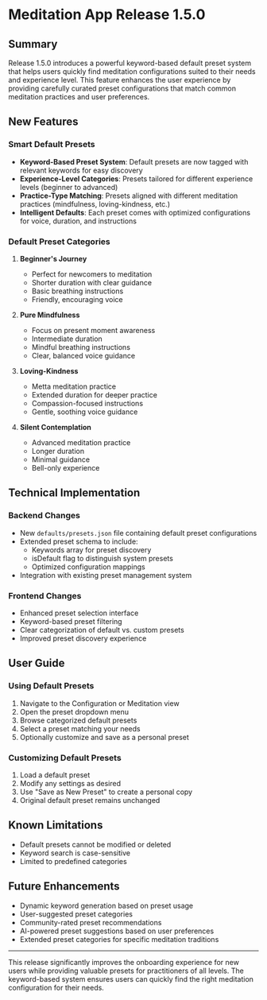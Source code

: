 # Meditation App Release 1.5.0

## Summary

Release 1.5.0 introduces a powerful keyword-based default preset system that helps users quickly find meditation configurations suited to their needs and experience level. This feature enhances the user experience by providing carefully curated preset configurations that match common meditation practices and user preferences.

## New Features

### Smart Default Presets

- **Keyword-Based Preset System**: Default presets are now tagged with relevant keywords for easy discovery
- **Experience-Level Categories**: Presets tailored for different experience levels (beginner to advanced)
- **Practice-Type Matching**: Presets aligned with different meditation practices (mindfulness, loving-kindness, etc.)
- **Intelligent Defaults**: Each preset comes with optimized configurations for voice, duration, and instructions

### Default Preset Categories

1. **Beginner's Journey**
   - Perfect for newcomers to meditation
   - Shorter duration with clear guidance
   - Basic breathing instructions
   - Friendly, encouraging voice

2. **Pure Mindfulness**
   - Focus on present moment awareness
   - Intermediate duration
   - Mindful breathing instructions
   - Clear, balanced voice guidance

3. **Loving-Kindness**
   - Metta meditation practice
   - Extended duration for deeper practice
   - Compassion-focused instructions
   - Gentle, soothing voice guidance

4. **Silent Contemplation**
   - Advanced meditation practice
   - Longer duration
   - Minimal guidance
   - Bell-only experience

## Technical Implementation

### Backend Changes

- New `defaults/presets.json` file containing default preset configurations
- Extended preset schema to include:
  - Keywords array for preset discovery
  - isDefault flag to distinguish system presets
  - Optimized configuration mappings
- Integration with existing preset management system

### Frontend Changes

- Enhanced preset selection interface
- Keyword-based preset filtering
- Clear categorization of default vs. custom presets
- Improved preset discovery experience

## User Guide

### Using Default Presets

1. Navigate to the Configuration or Meditation view
2. Open the preset dropdown menu
3. Browse categorized default presets
4. Select a preset matching your needs
5. Optionally customize and save as a personal preset

### Customizing Default Presets

1. Load a default preset
2. Modify any settings as desired
3. Use "Save as New Preset" to create a personal copy
4. Original default preset remains unchanged

## Known Limitations

- Default presets cannot be modified or deleted
- Keyword search is case-sensitive
- Limited to predefined categories

## Future Enhancements

- Dynamic keyword generation based on preset usage
- User-suggested preset categories
- Community-rated preset recommendations
- AI-powered preset suggestions based on user preferences
- Extended preset categories for specific meditation traditions

---

This release significantly improves the onboarding experience for new users while providing valuable presets for practitioners of all levels. The keyword-based system ensures users can quickly find the right meditation configuration for their needs.